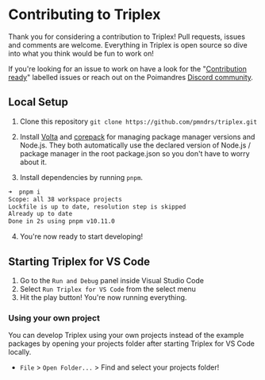 # Contributing to Triplex

Thank you for considering a contribution to Triplex! Pull requests, issues and comments are welcome. Everything in Triplex is open source so dive into what you think would be fun to work on!

If you're looking for an issue to work on have a look for the "[Contribution ready](https://github.com/pmndrs/triplex/labels/Contribution%20ready)" labelled issues or reach out on the Poimandres [Discord community](https://discord.gg/SUHCwfEk).

## Local Setup

1. Clone this repository `git clone https://github.com/pmndrs/triplex.git`

2. Install [Volta](https://docs.volta.sh/guide/getting-started) and [corepack](https://nodejs.org/api/corepack.html) for managing package manager versions and Node.js. They both automatically use the declared version of Node.js / package manager in the root package.json so you don't have to worry about it.

3. Install dependencies by running `pnpm`.

```bash
➜  pnpm i
Scope: all 38 workspace projects
Lockfile is up to date, resolution step is skipped
Already up to date
Done in 2s using pnpm v10.11.0
```

4. You're now ready to start developing!

## Starting Triplex for VS Code

1. Go to the `Run and Debug` panel inside Visual Studio Code
1. Select `Run Triplex for VS Code` from the select menu
1. Hit the play button! You're now running everything.

### Using your own project

You can develop Triplex using your own projects instead of the example packages by opening your projects folder after starting Triplex for VS Code locally.

- `File` > `Open Folder...` > Find and select your projects folder!
